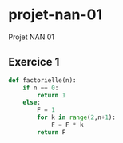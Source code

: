# projet-nan-01
Projet NAN 01


## Exercice 1

```python
def factorielle(n):
    if n == 0:
        return 1
    else:
        F = 1
        for k in range(2,n+1):
            F = F * k
        return F
``` 


